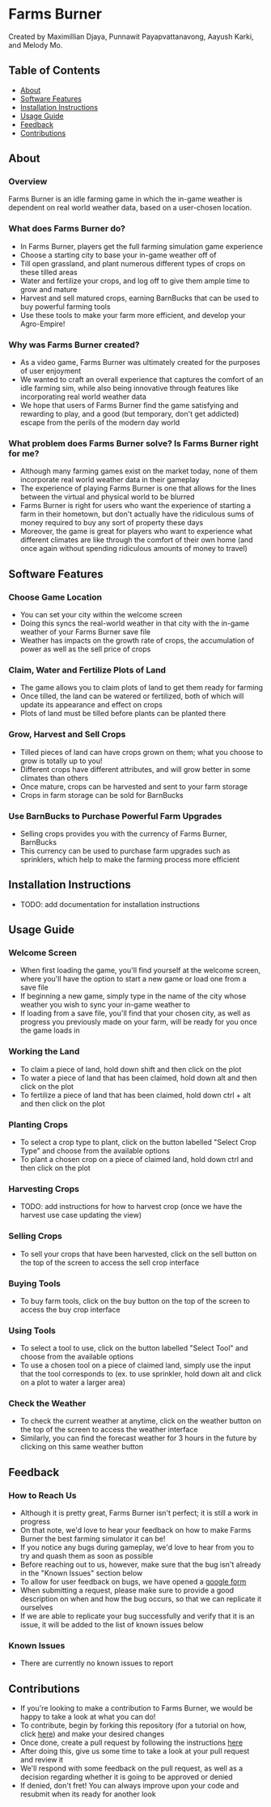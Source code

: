 # Farms Burner 

Created by Maximillian Djaya, Punnawit Payapvattanavong, Aayush Karki, and Melody Mo.

## Table of Contents

- [About](#about)
- [Software Features](#software-features)
- [Installation Instructions](#installation-instructions)
- [Usage Guide](#usage-guide)
- [Feedback](#feedback)
- [Contributions](#contributions)

## About

### Overview

Farms Burner is an idle farming game in which the in-game weather is dependent on real world weather data, based on a user-chosen location.

### What does Farms Burner do?

- In Farms Burner, players get the full farming simulation game experience
- Choose a starting city to base your in-game weather off of
- Till open grassland, and plant numerous different types of crops on these tilled areas
- Water and fertilize your crops, and log off to give them ample time to grow and mature
- Harvest and sell matured crops, earning BarnBucks that can be used to buy powerful farming tools
- Use these tools to make your farm more efficient, and develop your Agro-Empire! 

### Why was Farms Burner created?

- As a video game, Farms Burner was ultimately created for the purposes of user enjoyment 
- We wanted to craft an overall experience that captures the comfort of an idle farming sim, while also being innovative through features like incorporating real world weather data
- We hope that users of Farms Burner find the game satisfying and rewarding to play, and a good (but temporary, don't get addicted) escape from the perils of the modern day world

### What problem does Farms Burner solve? Is Farms Burner right for me?

- Although many farming games exist on the market today, none of them incorporate real world weather data in their gameplay
- The experience of playing Farms Burner is one that allows for the lines between the virtual and physical world to be blurred
- Farms Burner is right for users who want the experience of starting a farm in their hometown, but don't actually have the ridiculous sums of money required to buy any sort of property these days
- Moreover, the game is great for players who want to experience what different climates are like through the comfort of their own home (and once again without spending ridiculous amounts of money to travel)

## Software Features

### Choose Game Location

- You can set your city within the welcome screen
- Doing this syncs the real-world weather in that city with the in-game weather of your Farms Burner save file
- Weather has impacts on the growth rate of crops, the accumulation of power as well as the sell price of crops

### Claim, Water and Fertilize Plots of Land

- The game allows you to claim plots of land to get them ready for farming
- Once tilled, the land can be watered or fertilized, both of which will update its appearance and effect on crops
- Plots of land must be tilled before plants can be planted there

### Grow, Harvest and Sell Crops

- Tilled pieces of land can have crops grown on them; what you choose to grow is totally up to you!
- Different crops have different attributes, and will grow better in some climates than others
- Once mature, crops can be harvested and sent to your farm storage
- Crops in farm storage can be sold for BarnBucks

### Use BarnBucks to Purchase Powerful Farm Upgrades

- Selling crops provides you with the currency of Farms Burner, BarnBucks
- This currency can be used to purchase farm upgrades such as sprinklers, which help to make the farming process more efficient

## Installation Instructions

- TODO: add documentation for installation instructions

## Usage Guide

### Welcome Screen

- When first loading the game, you'll find yourself at the welcome screen, where you'll have the option to start a new game or load one from a save file
- If beginning a new game, simply type in the name of the city whose weather you wish to sync your in-game weather to
- If loading from a save file, you'll find that your chosen city, as well as progress you previously made on your farm, will be ready for you once the game loads in

### Working the Land

- To claim a piece of land, hold down shift and then click on the plot
- To water a piece of land that has been claimed, hold down alt and then click on the plot
- To fertilize a piece of land that has been claimed, hold down ctrl + alt and then click on the plot

### Planting Crops

- To select a crop type to plant, click on the button labelled "Select Crop Type" and choose from the available options
- To plant a chosen crop on a piece of claimed land, hold down ctrl and then click on the plot

### Harvesting Crops

- TODO: add instructions for how to harvest crop (once we have the harvest use case updating the view)

### Selling Crops

- To sell your crops that have been harvested, click on the sell button on the top of the screen to access the sell crop interface

### Buying Tools

- To buy farm tools, click on the buy button on the top of the screen to access the buy crop interface

### Using Tools

- To select a tool to use, click on the button labelled "Select Tool" and choose from the available options
- To use a chosen tool on a piece of claimed land, simply use the input that the tool corresponds to (ex. to use sprinkler, hold down alt and click on a plot to water a larger area)

### Check the Weather

- To check the current weather at anytime, click on the weather button on the top of the screen to access the weather interface
- Similarly, you can find the forecast weather for 3 hours in the future by clicking on this same weather button

## Feedback

### How to Reach Us

- Although it is pretty great, Farms Burner isn't perfect; it is still a work in progress
- On that note, we'd love to hear your feedback on how to make Farms Burner the best farming simulator it can be!
- If you notice any bugs during gameplay, we'd love to hear from you to try and quash them as soon as possible
- Before reaching out to us, however, make sure that the bug isn't already in the "Known Issues" section below
- To allow for user feedback on bugs, we have opened a <a href="https://forms.gle/apAuS73jUmUxH4126">google form</a>
- When submitting a request, please make sure to provide a good description on when and how the bug occurs, so that we can replicate it ourselves
- If we are able to replicate your bug successfully and verify that it is an issue, it will be added to the list of known issues below

### Known Issues

- There are currently no known issues to report

## Contributions

- If you're looking to make a contribution to Farms Burner, we would be happy to take a look at what you can do!
- To contribute, begin by forking this repository (for a tutorial on how, click <a href="https://docs.github.com/en/pull-requests/collaborating-with-pull-requests/working-with-forks/fork-a-repo">here</a>) and make your desired changes
- Once done, create a pull request by following the instructions <a href="https://docs.github.com/en/pull-requests/collaborating-with-pull-requests/proposing-changes-to-your-work-with-pull-requests/creating-a-pull-request-from-a-fork">here</a>
- After doing this, give us some time to take a look at your pull request and review it
- We'll respond with some feedback on the pull request, as well as a decision regarding whether it is going to be approved or denied
- If denied, don't fret! You can always improve upon your code and resubmit when its ready for another look